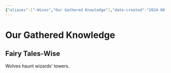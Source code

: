 ```yaml
---
{"aliases":["-Wises","Our Gathered Knowledge"],"date-created":"2024-08-29T09:08","date-modified":"2024-08-29T09:18","dg-publish":true,"tags":["moonrise"],"title":"Our Gathered Knowledge","dg-path":"moonrise/-Wises.md","permalink":"/moonrise/wises/","dgPassFrontmatter":true}
---
```



# Our Gathered Knowledge

## Fairy Tales-Wise

Wolves haunt wizards' towers.
